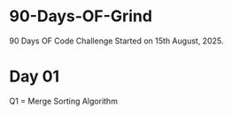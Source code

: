 # 90-Days-OF-Grind
90 Days OF Code Challenge Started on 15th August, 2025.
# Day 01
Q1 = Merge Sorting Algorithm
